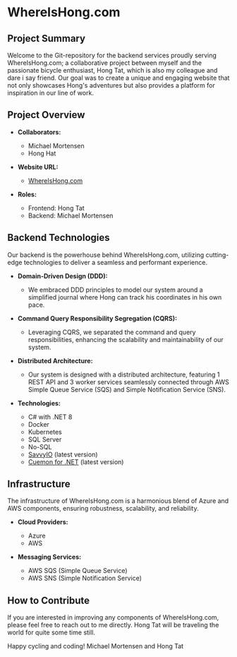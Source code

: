 # WhereIsHong.com

## Project Summary

Welcome to the Git-repository for the backend services proudly serving WhereIsHong.com; a collaborative project between myself and the passionate bicycle enthusiast, Hong Tat, which is also my colleague and dare i say friend. Our goal was to create a unique and engaging website that not only showcases Hong's adventures but also provides a platform for inspiration in our line of work.

## Project Overview

- **Collaborators:**
  - Michael Mortensen
  - Hong Hat

- **Website URL:**
  - [WhereIsHong.com](https://whereishong.com)

- **Roles:**
  - Frontend: Hong Tat
  - Backend: Michael Mortensen

## Backend Technologies

Our backend is the powerhouse behind WhereIsHong.com, utilizing cutting-edge technologies to deliver a seamless and performant experience.

- **Domain-Driven Design (DDD):**
  - We embraced DDD principles to model our system around a simplified journal where Hong can track his coordinates in his own pace.

- **Command Query Responsibility Segregation (CQRS):**
  - Leveraging CQRS, we separated the command and query responsibilities, enhancing the scalability and maintainability of our system.

- **Distributed Architecture:**
  - Our system is designed with a distributed architecture, featuring 1 REST API and 3 worker services seamlessly connected through AWS Simple Queue Service (SQS) and Simple Notification Service (SNS).

- **Technologies:**
  - C# with .NET 8
  - Docker
  - Kubernetes
  - SQL Server
  - No-SQL
  - [SavvyIO](https://github.com/codebeltnet/classlib-savvyio) (latest version)
  - [Cuemon for .NET](https://github.com/gimlichael/Cuemon) (latest version)

## Infrastructure

The infrastructure of WhereIsHong.com is a harmonious blend of Azure and AWS components, ensuring robustness, scalability, and reliability.

- **Cloud Providers:**
  - Azure
  - AWS

- **Messaging Services:**
  - AWS SQS (Simple Queue Service)
  - AWS SNS (Simple Notification Service)

## How to Contribute

If you are interested in improving any components of WhereIsHong.com, please feel free to reach out to me directly. Hong Tat will be traveling the world for quite some time still.

Happy cycling and coding!
Michael Mortensen and Hong Tat
